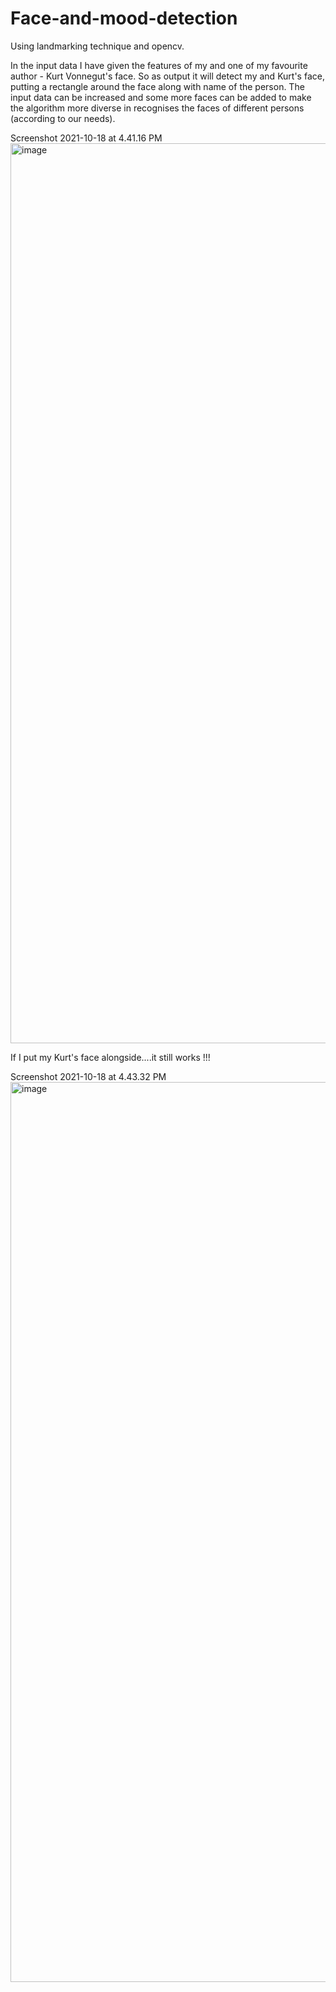 # Face-and-mood-detection
Using landmarking technique and opencv.

In the input data I have given the features of my and one of my favourite author - Kurt Vonnegut's face.
So as output it will detect my and Kurt's face, putting a rectangle around the face along with name of the person.
The input data can be increased and some more faces can be added to make the algorithm more diverse in recognises the faces of different persons (according to our needs).

Screenshot 2021-10-18 at 4.41.16 PM<img width="1440" alt="image" src="https://user-images.githubusercontent.com/82315953/137720819-27f5f220-37e5-49ab-819b-61d45f97b301.png">

If I put my Kurt's face alongside....it still works !!!

Screenshot 2021-10-18 at 4.43.32 PM<img width="1440" alt="image" src="https://user-images.githubusercontent.com/82315953/137720983-370d6f84-94a8-461a-a5c0-a79af3c9f58c.png">

